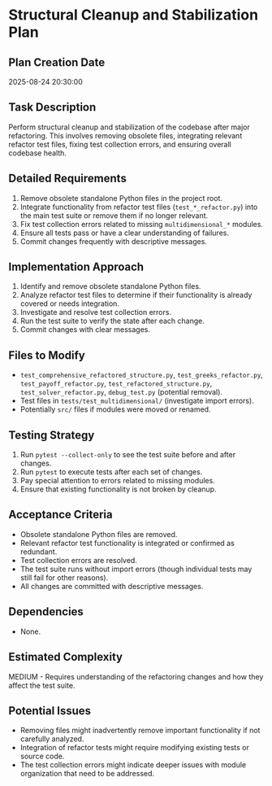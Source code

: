 # Structural Cleanup and Stabilization Plan

## Plan Creation Date
2025-08-24 20:30:00

## Task Description
Perform structural cleanup and stabilization of the codebase after major refactoring. This involves removing obsolete files, integrating relevant refactor test files, fixing test collection errors, and ensuring overall codebase health.

## Detailed Requirements
1. Remove obsolete standalone Python files in the project root.
2. Integrate functionality from refactor test files (`test_*_refactor.py`) into the main test suite or remove them if no longer relevant.
3. Fix test collection errors related to missing `multidimensional_*` modules.
4. Ensure all tests pass or have a clear understanding of failures.
5. Commit changes frequently with descriptive messages.

## Implementation Approach
1. Identify and remove obsolete standalone Python files.
2. Analyze refactor test files to determine if their functionality is already covered or needs integration.
3. Investigate and resolve test collection errors.
4. Run the test suite to verify the state after each change.
5. Commit changes with clear messages.

## Files to Modify
- `test_comprehensive_refactored_structure.py`, `test_greeks_refactor.py`, `test_payoff_refactor.py`, `test_refactored_structure.py`, `test_solver_refactor.py`, `debug_test.py` (potential removal).
- Test files in `tests/test_multidimensional/` (investigate import errors).
- Potentially `src/` files if modules were moved or renamed.

## Testing Strategy
1. Run `pytest --collect-only` to see the test suite before and after changes.
2. Run `pytest` to execute tests after each set of changes.
3. Pay special attention to errors related to missing modules.
4. Ensure that existing functionality is not broken by cleanup.

## Acceptance Criteria
- Obsolete standalone Python files are removed.
- Relevant refactor test functionality is integrated or confirmed as redundant.
- Test collection errors are resolved.
- The test suite runs without import errors (though individual tests may still fail for other reasons).
- All changes are committed with descriptive messages.

## Dependencies
- None.

## Estimated Complexity
MEDIUM - Requires understanding of the refactoring changes and how they affect the test suite.

## Potential Issues
- Removing files might inadvertently remove important functionality if not carefully analyzed.
- Integration of refactor tests might require modifying existing tests or source code.
- The test collection errors might indicate deeper issues with module organization that need to be addressed.